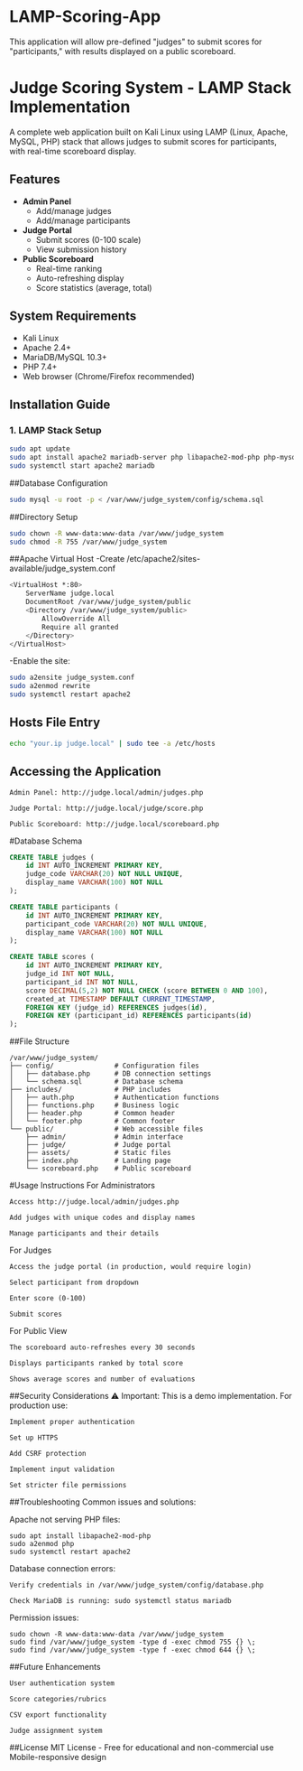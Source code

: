 # LAMP-Scoring-App
This application will allow pre-defined "judges" to submit scores for "participants," with results displayed on a public scoreboard.
# Judge Scoring System - LAMP Stack Implementation

A complete web application built on Kali Linux using LAMP (Linux, Apache, MySQL, PHP) stack that allows judges to submit scores for participants, with real-time scoreboard display.

## Features

- **Admin Panel**
  - Add/manage judges
  - Add/manage participants
- **Judge Portal**
  - Submit scores (0-100 scale)
  - View submission history
- **Public Scoreboard**
  - Real-time ranking
  - Auto-refreshing display
  - Score statistics (average, total)

## System Requirements

- Kali Linux
- Apache 2.4+
- MariaDB/MySQL 10.3+
- PHP 7.4+
- Web browser (Chrome/Firefox recommended)

## Installation Guide

### 1. LAMP Stack Setup
```bash
sudo apt update
sudo apt install apache2 mariadb-server php libapache2-mod-php php-mysql
sudo systemctl start apache2 mariadb
```
##Database Configuration
```bash
sudo mysql -u root -p < /var/www/judge_system/config/schema.sql
```
##Directory Setup
```bash
sudo chown -R www-data:www-data /var/www/judge_system
sudo chmod -R 755 /var/www/judge_system
```
##Apache Virtual Host
-Create /etc/apache2/sites-available/judge_system.conf
```bash
<VirtualHost *:80>
    ServerName judge.local
    DocumentRoot /var/www/judge_system/public
    <Directory /var/www/judge_system/public>
        AllowOverride All
        Require all granted
    </Directory>
</VirtualHost>
```
-Enable the site:
```bash
sudo a2ensite judge_system.conf
sudo a2enmod rewrite
sudo systemctl restart apache2
```
## Hosts File Entry
```bash
echo "your.ip judge.local" | sudo tee -a /etc/hosts
```
## Accessing the Application
    Admin Panel: http://judge.local/admin/judges.php

    Judge Portal: http://judge.local/judge/score.php

    Public Scoreboard: http://judge.local/scoreboard.php

#Database Schema
```sql
CREATE TABLE judges (
    id INT AUTO_INCREMENT PRIMARY KEY,
    judge_code VARCHAR(20) NOT NULL UNIQUE,
    display_name VARCHAR(100) NOT NULL
);

CREATE TABLE participants (
    id INT AUTO_INCREMENT PRIMARY KEY,
    participant_code VARCHAR(20) NOT NULL UNIQUE,
    display_name VARCHAR(100) NOT NULL
);

CREATE TABLE scores (
    id INT AUTO_INCREMENT PRIMARY KEY,
    judge_id INT NOT NULL,
    participant_id INT NOT NULL,
    score DECIMAL(5,2) NOT NULL CHECK (score BETWEEN 0 AND 100),
    created_at TIMESTAMP DEFAULT CURRENT_TIMESTAMP,
    FOREIGN KEY (judge_id) REFERENCES judges(id),
    FOREIGN KEY (participant_id) REFERENCES participants(id)
);
```
##File Structure
```
/var/www/judge_system/
├── config/               # Configuration files
│   ├── database.php      # DB connection settings
│   └── schema.sql        # Database schema
├── includes/             # PHP includes
│   ├── auth.php          # Authentication functions
│   ├── functions.php     # Business logic
│   ├── header.php        # Common header
│   └── footer.php        # Common footer
└── public/               # Web accessible files
    ├── admin/            # Admin interface
    ├── judge/            # Judge portal
    ├── assets/           # Static files
    ├── index.php         # Landing page
    └── scoreboard.php    # Public scoreboard
```
#Usage Instructions
For Administrators

    Access http://judge.local/admin/judges.php

    Add judges with unique codes and display names

    Manage participants and their details

For Judges

    Access the judge portal (in production, would require login)

    Select participant from dropdown

    Enter score (0-100)

    Submit scores

For Public View

    The scoreboard auto-refreshes every 30 seconds

    Displays participants ranked by total score

    Shows average scores and number of evaluations

##Security Considerations
⚠️ Important: This is a demo implementation. For production use:

    Implement proper authentication

    Set up HTTPS

    Add CSRF protection

    Implement input validation

    Set stricter file permissions

 ##Troubleshooting
 Common issues and solutions:

Apache not serving PHP files:
```
sudo apt install libapache2-mod-php
sudo a2enmod php
sudo systemctl restart apache2
```
Database connection errors:

    Verify credentials in /var/www/judge_system/config/database.php

    Check MariaDB is running: sudo systemctl status mariadb

Permission issues:
```
sudo chown -R www-data:www-data /var/www/judge_system
sudo find /var/www/judge_system -type d -exec chmod 755 {} \;
sudo find /var/www/judge_system -type f -exec chmod 644 {} \;
```
##Future Enhancements

    User authentication system

    Score categories/rubrics

    CSV export functionality

    Judge assignment system
##License
MIT License - Free for educational and non-commercial use
    Mobile-responsive design
    
